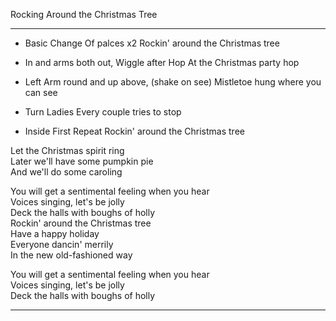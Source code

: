 
Rocking Around the Christmas Tree

---

- Basic Change Of palces x2
Rockin' around the Christmas tree  

- In and arms both out, Wiggle after Hop
At the Christmas party hop  


- Left Arm round and up above, (shake on see)
Mistletoe hung where you can see  

- Turn Ladies
Every couple tries to stop  

- Inside First Repeat
Rockin' around the Christmas tree  

Let the Christmas spirit ring  
Later we'll have some pumpkin pie  
And we'll do some caroling

You will get a sentimental feeling when you hear  
Voices singing, let's be jolly  
Deck the halls with boughs of holly  
Rockin' around the Christmas tree  
Have a happy holiday  
Everyone dancin' merrily  
In the new old-fashioned way

You will get a sentimental feeling when you hear  
Voices singing, let's be jolly  
Deck the halls with boughs of holly

---
